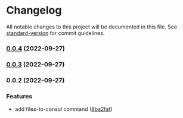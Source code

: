 # Changelog

All notable changes to this project will be documented in this file. See [standard-version](https://github.com/conventional-changelog/standard-version) for commit guidelines.

### [0.0.4](https://github.com/i-link-pro-team/ilink/compare/v0.0.3...v0.0.4) (2022-09-27)

### [0.0.3](https://github.com/i-link-pro-team/ilink/compare/v0.0.2...v0.0.3) (2022-09-27)

### 0.0.2 (2022-09-27)

### Features

- add files-to-consul command ([8ba2faf](https://github.com/i-link-pro-team/ilink/commit/8ba2faf02207b4786d3a9195ba7db8b8852c7e29))
